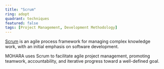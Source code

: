 ```yaml
---
title: "Scrum"
ring: adopt
quadrant: techniques
featured: false
tags: [Project Management, Development Methodology]
---
```


[Scrum](https://www.scrum.org/) is an agile process framework for managing complex knowledge work, with an initial emphasis on software development.

MOHARA uses Scrum to facilitate agile project management, promoting teamwork, accountability, and iterative progress toward a well-defined goal.
